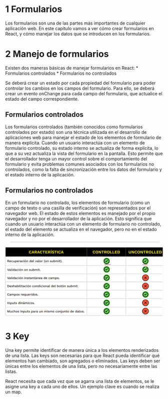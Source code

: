 # 1 Formularios 
Los formularios son una de las partes más importantes de cualquier aplicación web. En este capítulo vamos a ver cómo crear formularios en React, y cómo manejar los datos que se introducen en los formularios.

# 2 Manejo de formularios
Existen dos maneras básicas de manejar formularios en React:
    * Formularios controlados
    * Formularios no controlados

Se deberá crear un estado por cada propiedad del formulario para poder controlar los cambios en los campos del formulario. Para ello, se deberá crear un evento onChange para cada campo del formulario, que actualice el estado del campo correspondiente.

## Formularios controlados
Los formularios controlados (también conocidos como formularios controlados por estado) son una técnica utilizada en el desarrollo de aplicaciones web para manejar el estado de los elementos de formulario de manera explícita. 
Cuando un usuario interactúa con un elemento de formulario controlado, su estado interno se actualiza de forma explícita, lo que a su vez actualiza la vista del formulario en la pantalla. Esto permite que el desarrollador tenga un mayor control sobre el comportamiento del formulario y evita problemas comunes asociados con los formularios no controlados, como la falta de sincronización entre los datos del formulario y el estado interno de la aplicación.

## Formularios no controlados
En un formulario no controlado, los elementos de formulario (como un campo de texto o una casilla de verificación) son representados por el navegador web. El estado de estos elementos es manejado por el propio navegador y no por el desarrollador de la aplicación. Esto significa que cuando un usuario interactúa con un elemento de formulario no controlado, el estado del elemento se actualiza en el navegador, pero no en el estado interno de la aplicación.

![Imagen de ejemplo](../../Public/forms.png)

# 3 Key
Una key permite identificar de manera única a los elementos renderizados de una lista. 
Las keys son necesarias para que React pueda identificar qué elementos han cambiado, son agregados o eliminados. Las keys deben ser únicas entre los elementos de una lista, pero no necesariamente entre las listas.

React necesita que cada vez que se agarra una lista de elementos, se le asigne una key a cada uno de ellos. Un ejemplo clave es cuando se realiza un map.